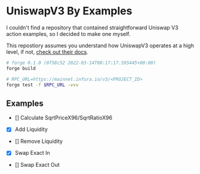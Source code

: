 # UniswapV3 By Examples

I couldn't find a repository that contained straightforward Uniswap V3 action examples, so I decided to make one myself.

This repostiory assumes you understand how UniswapV3 operates at a high level, if not, [check out their docs](https://docs.uniswap.org/protocol/concepts/V3-overview/concentrated-liquidity).

```bash
# forge 0.1.0 (0f58c52 2022-03-14T00:17:17.595445+00:00)
forge build

# RPC_URL=https://mainnet.infura.io/v3/<PROJECT_ID>
forge test -f $RPC_URL -vvv
```

## Examples 

- [] Calculate SqrtPriceX96/SqrtRatioX96
- [x] Add Liquidity
- [] Remove Liquidity
- [x] Swap Exact In
- [] Swap Exact Out